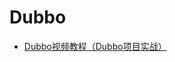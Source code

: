 # Dubbo

* [Dubbo视频教程（Dubbo项目实战）](http://www.roncoo.com/course/view/f614343765bc4aac8597c6d8b38f06fd#boxTwo)
